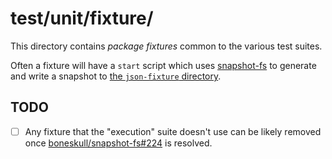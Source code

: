# test/unit/fixture/

This directory contains _package fixtures_ common to the various test suites.

Often a fixture will have a `start` script which uses [snapshot-fs](https://npm.im/snapshot-fs) to generate and write a snapshot to [the `json-fixture` directory](../json-fixture).

## TODO

- [ ] Any fixture that the "execution" suite doesn't use can be likely removed once [boneskull/snapshot-fs#224](https://github.com/boneskull/snapshot-fs/issues/224) is resolved.
